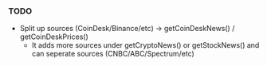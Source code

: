 ### TODO
- Split up sources (CoinDesk/Binance/etc) -> getCoinDeskNews() / getCoinDeskPrices()
    - It adds more sources under getCryptoNews() or getStockNews() and can seperate sources (CNBC/ABC/Spectrum/etc)
